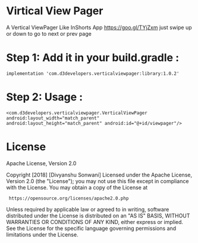 # Virtical View Pager

A Vertical ViewPager Like InShorts App https://goo.gl/TYjZxm just swipe up or down to go to next or prev page

# Step 1: Add it in your build.gradle :

`implementation 'com.d3developers.verticalviewpager:library:1.0.2'`

# Step 2: Usage :

`<com.d3developers.verticalviewpager.VerticalViewPager
                        android:layout_width="match_parent"
                        android:layout_height="match_parent"
                        android:id="@+id/viewpager"/>`

# License
Apache License, Version 2.0

Copyright [2018] [Divyanshu Sonwani]
Licensed under the Apache License, Version 2.0 (the "License");
you may not use this file except in compliance with the License.
You may obtain a copy of the License at

     https://opensource.org/licenses/apache2.0.php

 Unless required by applicable law or agreed to in writing, software
 distributed under the License is distributed on an "AS IS" BASIS,
 WITHOUT WARRANTIES OR CONDITIONS OF ANY KIND, either express or implied.
 See the License for the specific language governing permissions and
 limitations under the License.
